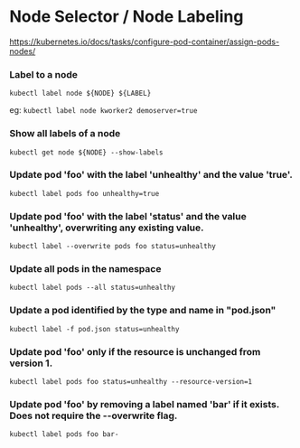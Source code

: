 # Node Selector / Node Labeling

https://kubernetes.io/docs/tasks/configure-pod-container/assign-pods-nodes/

### Label to a node

```
kubectl label node ${NODE} ${LABEL}
```

eg: ```kubectl label node kworker2 demoserver=true```


### Show all labels of a node

```
kubectl get node ${NODE} --show-labels
```

### Update pod 'foo' with the label 'unhealthy' and the value 'true'.

```
kubectl label pods foo unhealthy=true
```

### Update pod 'foo' with the label 'status' and the value 'unhealthy', overwriting any existing value.

```
kubectl label --overwrite pods foo status=unhealthy
```

### Update all pods in the namespace

```
kubectl label pods --all status=unhealthy
```

### Update a pod identified by the type and name in "pod.json"

```
kubectl label -f pod.json status=unhealthy
```

### Update pod 'foo' only if the resource is unchanged from version 1.

```
kubectl label pods foo status=unhealthy --resource-version=1
```

### Update pod 'foo' by removing a label named 'bar' if it exists. Does not require the --overwrite flag.

```
kubectl label pods foo bar-
```